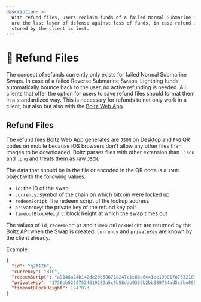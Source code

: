 ```yaml
---
description: >-
  With refund files, users reclaim funds of a failed Normal Submarine Swap. They
  are the last layer of defense against loss of funds, in case refund info
  stored by the client is lost.
---
```


# 📩 Refund Files

The concept of refunds currently only exists for failed Normal Submarine Swaps. In case of a failed Reverse Submarine Swaps, Lightning funds automatically bounce back to the user, no active refunding is needed. All clients that offer the option for users to save refund files should format them in a standardized way. This is necessary for refunds to not only work in a client, but also but also with the [Boltz Web App](https://boltz.exchange/refund).

## Refund Files

The refund files Boltz Web App generates are `JSON` on Desktop and `PNG` QR codes on mobile because iOS browsers don't allow any other files than images to be downloaded. Boltz parses files with other extension than `.json` and `.png` and treats them as raw `JSON`.

The data that should be in the file or encoded in the QR code is a `JSON` object with the following values:

* `id`: the ID of the swap
* `currency`: symbol of the chain on which bitcoin were locked up
* `redeemScript`: the redeem script of the lockup address
* `privateKey`: the private key of the refund key pair
* `timeoutBlockHeight`: block height at which the swap times out

The values of `id`, `redeemScript` and `timeoutBlockHeight` are returned by the Boltz API when the Swap is created. `currency` and `privateKey` are known by the client already.

Example:

```json
{
  "id": "qZf1Zb",
  "currency": "BTC",
  "redeemScript": "a9146a24b142de20b50871a247c1c66a6e41ee199017876321038ce1d1be5a22b396ccafc109c86717bc081301fe58d1958546d5aba647047af3670381a81ab1752102d23a7d39395f40a71a490cf79e0f2df5da2fb006fdab660bc0c78ef0c9ba457668ac",
  "privateKey": "1736eb52267524619289a5c9b58dab9339b2bb389764ad5c5be8955d9aadeeab",
  "timeoutBlockHeight": 1747073
}
```
